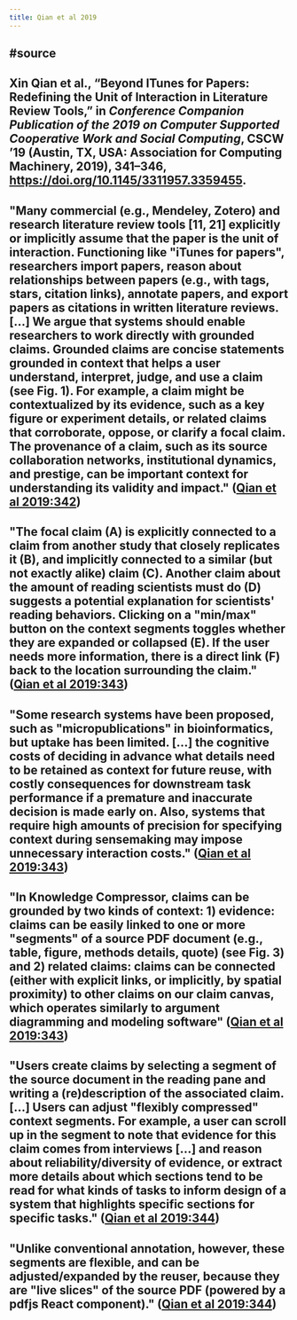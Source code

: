 ```yaml
---
title: Qian et al 2019
---
```


## #source 

## Xin Qian et al., “Beyond ITunes for Papers: Redefining the Unit of Interaction in Literature Review Tools,” in *Conference Companion Publication of the 2019 on Computer Supported Cooperative Work and Social Computing*, CSCW ’19 (Austin, TX, USA: Association for Computing Machinery, 2019), 341–346, https://doi.org/10.1145/3311957.3359455.

## "Many commercial (e.g., Mendeley, Zotero) and research literature review tools [11, 21] explicitly or implicitly assume that the paper is the unit of interaction. Functioning like "iTunes for papers", researchers import papers, reason about relationships between papers (e.g., with tags, stars, citation links), annotate papers, and export papers as citations in written literature reviews. [...] We argue that systems should enable researchers to work directly with grounded claims. Grounded claims are concise statements grounded in context that helps a user understand, interpret, judge, and use a claim (see Fig. 1). For example, a claim might be contextualized by its evidence, such as a key figure or experiment details, or related claims that corroborate, oppose, or clarify a focal claim. The provenance of a claim, such as its source collaboration networks, institutional dynamics, and prestige, can be important context for understanding its validity and impact." ([Qian et al 2019:342](zotero://open-pdf/library/items/XI3NC562?page=2))

## "The focal claim (A) is explicitly connected to a claim from another study that closely replicates it (B), and implicitly connected to a similar (but not exactly alike) claim (C). Another claim about the amount of reading scientists must do (D) suggests a potential explanation for scientists' reading behaviors. Clicking on a "min/max" button on the context segments toggles whether they are expanded or collapsed (E). If the user needs more information, there is a direct link (F) back to the location surrounding the claim." ([Qian et al 2019:343](zotero://open-pdf/library/items/XI3NC562?page=3))

## "Some research systems have been proposed, such as "micropublications" in bioinformatics, but uptake has been limited. [...] the cognitive costs of deciding in advance what details need to be retained as context for future reuse, with costly consequences for downstream task performance if a premature and inaccurate decision is made early on. Also, systems that require high amounts of precision for specifying context during sensemaking may impose unnecessary interaction costs." ([Qian et al 2019:343](zotero://open-pdf/library/items/XI3NC562?page=3))

## "In Knowledge Compressor, claims can be grounded by two kinds of context: 1) evidence: claims can be easily linked to one or more "segments" of a source PDF document (e.g., table, figure, methods details, quote) (see Fig. 3) and 2) related claims: claims can be connected (either with explicit links, or implicitly, by spatial proximity) to other claims on our claim canvas, which operates similarly to argument diagramming and modeling software" ([Qian et al 2019:343](zotero://open-pdf/library/items/XI3NC562?page=3))

## "Users create claims by selecting a segment of the source document in the reading pane and writing a (re)description of the associated claim. […] Users can adjust "flexibly compressed" context segments. For example, a user can scroll up in the segment to note that evidence for this claim comes from interviews […] and reason about reliability/diversity of evidence, or extract more details about which sections tend to be read for what kinds of tasks to inform design of a system that highlights specific sections for specific tasks." ([Qian et al 2019:344](zotero://open-pdf/library/items/XI3NC562?page=4))

## "Unlike conventional annotation, however, these segments are flexible, and can be adjusted/expanded by the reuser, because they are "live slices" of the source PDF (powered by a pdfjs React component)." ([Qian et al 2019:344](zotero://open-pdf/library/items/XI3NC562?page=4))
